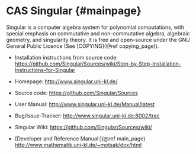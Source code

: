CAS Singular    {#mainpage}
============

Singular is a computer algebra system for polynomial computations, with
special emphasis on commutative and non-commutative algebra, algebraic
geometry, and singularity theory. It is free and open-source under the
GNU General Public Licence (See [COPYING](@ref copying_page)).

* Installation instructions from source code:
    <https://github.com/Singular/Sources/wiki/Step-by-Step-Installation-Instructions-for-Singular>

* Homepage:
    <http://www.singular.uni-kl.de/>

* Source code:
    <https://github.com/Singular/Sources>

* User Manual:
    <http://www.singular.uni-kl.de/Manual/latest>

* Bug/Issue-Tracker:
    <http://www.singular.uni-kl.de:8002/trac>

* Singular Wiki:
    <https://github.com/Singular/Sources/wiki/>

* [Developer and Reference Manual:](@ref main_page)
   <http://www.mathematik.uni-kl.de/~motsak/dox/html>

